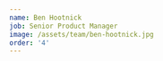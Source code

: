 ```yaml
---
name: Ben Hootnick
job: Senior Product Manager
image: /assets/team/ben-hootnick.jpg
order: '4'
---
```


